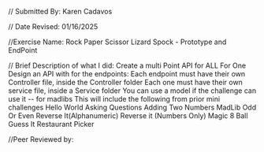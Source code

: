 // Submitted By: Karen Cadavos

// Date Revised: 01/16/2025

//Exercise Name: Rock Paper Scissor Lizard Spock - Prototype and EndPoint

// Brief Description of what I did:
Create a multi Point API for ALL For One 
Design an API with for the endpoints:
Each endpoint must have their own Controller file, inside the Controller folder
Each one must have their own service file, inside a Service folder
You can use a model if the challenge can use it -- for madlibs 
This will include the following from prior mini challenges 
Hello World
Asking Questions
Adding Two Numbers
MadLib
Odd Or Even
Reverse It(Alphanumeric)
Reverse it (Numbers Only)
Magic 8 Ball
Guess It
Restaurant Picker


//Peer Reviewed by: